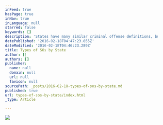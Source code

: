 ```yaml
---
inFeed: true
hasPage: true
inNav: true
inLanguage: null
starred: false
keywords: []
description: 'States have many similar criminal offense definitions, but also quite a few differences.'
datePublished: '2016-02-18T04:47:23.855Z'
dateModified: '2016-02-18T04:46:23.289Z'
title: Types of SOs by State
author: []
authors: []
publisher:
  name: null
  domain: null
  url: null
  favicon: null
sourcePath: _posts/2016-02-18-types-of-sos-by-state.md
published: true
url: types-of-sos-by-state/index.html
_type: Article

---
```

![](https://the-grid-user-content.s3-us-west-2.amazonaws.com/5f3b36d8-bbbe-4687-b14f-3bdedb034275.jpg)